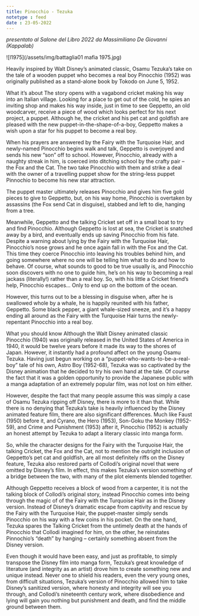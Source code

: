 ```yaml
---
title: Pinocchio - Tezuka
notetype : feed
date : 23-05-2022
---
```


_presentato al Salone del Libro 2022 da Massimiliano De Giovanni (Kappalab)_

![l1975](/assets/img/battaglia01 mafia 1975.jpg)

Heavily inspired by Walt Disney’s animated classic, Osamu Tezuka’s take on the tale of a wooden puppet who becomes a real boy Pinocchio (1952) was originally published as a stand-alone book by Tokodo on June 5, 1952.

What it’s about The story opens with a vagabond cricket making his way into an Italian village. Looking for a place to get out of the cold, he spies an inviting shop and makes his way inside, just in time to see Geppetto, an old woodcarver, receive a piece of wood which looks perfect for his next project, a puppet. Although he, the cricket and his pet cat and goldfish are pleased with the new puppet-in-the-shape-of-a-boy, Geppetto makes a wish upon a star for his puppet to become a real boy.

When his prayers are answered by the Fairy with the Turquoise Hair, and newly-named Pinocchio begins walk and talk, Geppetto is overjoyed and sends his new “son” off to school. However, Pinocchio, already with a naughty streak in him, is coerced into ditching school by the crafty pair – the Fox and the Cat. The two take Pinocchio with them and strike a deal with the owner of a travelling puppet show for the string-less puppet Pinnochio to become his new star attraction.

The puppet master ultimately releases Pinocchio and gives him five gold pieces to give to Geppetto, but, on his way home, Pinocchio is overtaken by assassins (the Fox send Cat in disguise), stabbed and left to die, hanging from a tree.

Meanwhile, Geppetto and the talking Cricket set off in a small boat to try and find Pinocchio. Although Geppetto is lost at sea, the Cricket is snatched away by a bird, and eventually ends up saving Pinocchio from his fate. Despite a warning about lying by the Fairy with the Turquoise Hair, Pinocchio’s nose grows and he once again fall in with the Fox and the Cat. This time they coerce Pinocchio into leaving his troubles behind him, and going somewhere where no one will be telling him what to do and how to behave. Of course, what sounds to good to be true usually is, and Pinocchio soon discovers with no one to guide him, he’s on his way to becoming a real jackass (literally!) rather than a real boy. So, with his little a Cricket friend’s help, Pinocchio escapes… Only to end up on the bottom of the ocean.

However, this turns out to be a blessing in disguise when, after he is swallowed whole by a whale, he is happily reunited with his father, Geppetto. Some black pepper, a giant whale-sized sneeze, and it’s a happy ending all around as the Fairy with the Turquoise Hair turns the newly-repentant Pinocchio into a real boy.

What you should know Although the Walt Disney animated classic Pinocchio (1940) was originally released in the United States of America in 1940, it would be twelve years before it made its way to the shores of Japan. However, it instantly had a profound affect on the young Osamu Tezuka. Having just begun working on a “puppet-who-wants-to-be-a-real-boy” tale of his own, Astro Boy (1952-68), Tezuka was so captivated by the Disney animation that he decided to try his own hand at the tale. Of course the fact that it was a golden opportunity to provide the Japanese public with a manga adaptation of an extremely popular film, was not lost on him either.

However, despite the fact that many people assume this was simply a case of Osamu Tezuka ripping off Disney, there is more to it than that. While there is no denying that Tezuka’s take is heavily influenced by the Disney animated feature film, there are also significant differences. Much like Faust (1950) before it, and Cyrano, the Hero (1953), Son-Goku the Monkey (1952-59), and Crime and Punishment (1953) after it, Pinocchio (1952) is actually an honest attempt by Tezuka to adapt a literary classic into manga form.

So, while the character designs for the Fairy with the Turquoise Hair, the talking Cricket, the Fox and the Cat, not to mention the outright inclusion of Geppetto’s pet cat and goldfish, are all most definitely riffs on the Disney feature, Tezuka also restored parts of Collodi’s original novel that were omitted by Disney’s film. In effect, this makes Tezuka’s version something of a bridge between the two, with many of the plot elements blended together.

Although Geppetto receives a block of wood from a carpenter, it is not the talking block of Collodi’s original story, instead Pinocchio comes into being through the magic of of the Fairy with the Turquoise Hair as in the Disney version. Instead of Disney’s dramatic escape from captivity and rescue by the Fairy with the Turquoise Hair, the puppet-master simply sends Pinocchio on his way with a few coins in his pocket. On the one hand, Tezuka spares the Talking Cricket from the untimely death at the hands of Pinocchio that Collodi imagined for him, on the other, he reinstates Pinnochio’s “death” by hanging – certainly something absent from the Disney version.

Even though it would have been easy, and just as profitable, to simply transpose the Disney film into manga form, Tezuka’s great knowledge of literature (and integrity as an artist) drove him to create something new and unique instead. Never one to shield his readers, even the very young ones, from difficult situations, Tezuka’s version of Pinocchio allowed him to take Disney’s sanitized version, where honesty and integrity will see you through, and Collodi’s nineteenth century work, where disobedience and lying will gain you nothing but punishment and death, and find the middle ground between them.